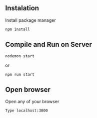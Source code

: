 ## Instalation

Install package manager

```
npm install
```

## Compile and Run on Server

```
nodemon start
```

or

```
npm run start
```

## Open browser

Open any of your browser

```
Type localhost:3000
```
